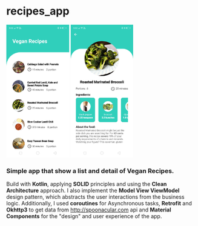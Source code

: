 # recipes_app

<img src=https://github.com/gergirod/recipes_app/blob/master/assets/image_one.jpg height=350 />   <img src=https://github.com/gergirod/recipes_app/blob/master/assets/image_two.jpg height=350 /> 


### Simple app that show a list and detail of Vegan Recipes.

Build with __Kotlin__, applying **SOLID** principles and using the **Clean Architecture** approach.
I also implement the **Model View ViewModel** design pattern, which abstracts the user interactions from the business logic. Additionally, I used **coroutines** for Asynchronous tasks, **Retrofit** and **Okhttp3** to get data from http://spoonacular.com api and **Material Components** for the "design" and user experience of the app.
